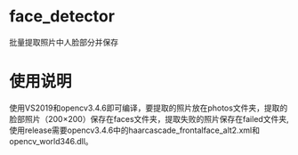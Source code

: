 # face_detector
批量提取照片中人脸部分并保存
# 使用说明
使用VS2019和opencv3.4.6即可编译，要提取的照片放在photos文件夹，提取的脸部照片（200×200）保存在faces文件夹，提取失败的照片保存在failed文件夹,使用release需要opencv3.4.6中的haarcascade_frontalface_alt2.xml和opencv_world346.dll。
